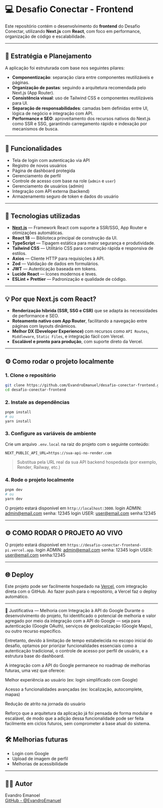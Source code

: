 # 💻 Desafio Conectar - Frontend

Este repositório contém o desenvolvimento do **frontend** do Desafio Conectar, utilizando **Next.js** com **React**, com foco em performance, organização de código e escalabilidade.

---

## 🎯 Estratégia e Planejamento

A aplicação foi estruturada com base nos seguintes pilares:

- **Componentização**: separação clara entre componentes reutilizáveis e páginas.
- **Organização de pastas**: seguindo a arquitetura recomendada pelo Next.js (App Router).
- **Consistência visual**: uso de Tailwind CSS e componentes reutilizáveis para UI.
- **Separação de responsabilidades**: camadas bem definidas entre UI, lógica de negócio e integração com API.
- **Performance e SEO**: aproveitamento dos recursos nativos do Next.js como SSR e SSG, garantindo carregamento rápido e indexação por mecanismos de busca.

---

## 🚀 Funcionalidades

- Tela de login com autenticação via API
- Registro de novos usuários
- Página de dashboard protegida
- Gerenciamento de perfil
- Controle de acesso com base na role (`admin` e `user`)
- Gerenciamento de usuários (admin)
- Integração com API externa (backend)
- Armazenamento seguro de token e dados do usuário

---

## 🧰 Tecnologias utilizadas

- **[Next.js](https://nextjs.org/)** — Framework React com suporte a SSR/SSG, App Router e otimizações automáticas.
- **React 18** — Biblioteca principal de construção da UI.
- **TypeScript** — Tipagem estática para maior segurança e produtividade.
- **Tailwind CSS** — Utilitário CSS para construção rápida e responsiva de estilos.
- **Axios** — Cliente HTTP para requisições à API.
- **Zod** — Validação de dados em formulários.
- **JWT** — Autenticação baseada em tokens.
- **Lucide React** — Ícones modernos e leves.
- **ESLint + Prettier** — Padronização e qualidade de código.

---

## 💡 Por que Next.js com React?

- **Renderização híbrida (SSR, SSG e CSR)** que se adapta às necessidades de performance e SEO.
- **Roteamento nativo com App Router**, facilitando a navegação entre páginas com layouts dinâmicos.
- **Melhor DX (Developer Experience)** com recursos como `API Routes`, `Middleware`, `Static Files`, e integração fácil com Vercel.
- **Escalável e pronto para produção**, com suporte direto da Vercel.

---

## ⚙️ Como rodar o projeto localmente

### 1. Clone o repositório

```bash
git clone https://github.com/EvandroEmanuel/desafio-conectar-frontend.git
cd desafio-conectar-frontend
```

### 2. Instale as dependências

```bash
pnpm install
# ou
yarn install
```

### 3. Configure as variáveis de ambiente

Crie um arquivo `.env.local` na raiz do projeto com o seguinte conteúdo:

```env
NEXT_PUBLIC_API_URL=https://sua-api-no-render.com
```

> Substitua pela URL real da sua API backend hospedada (por exemplo, Render, Railway, etc.)

### 4. Rode o projeto localmente

```bash
pnpm dev
# ou
yarn dev
```

O projeto estará disponível em `http://localhost:3000`.
login ADMIN: admin@email.com
senha: 12345
login USER: user@email.com
senha:12345

---

## ⚙️ COMO RODAR O PROJETO AO VIVO

O projeto estará disponível em `https://desafio-conectar-frontend-pi.vercel.app`.
login ADMIN: admin@email.com
senha: 12345
login USER: user@email.com
senha:12345

---

## 🌐 Deploy

Este projeto pode ser facilmente hospedado na [Vercel](https://vercel.com), com integração direta com o GitHub. Ao fazer push para o repositório, a Vercel faz o deploy automático.

---

📝 Justificativa — Melhoria com Integração à API do Google
Durante o desenvolvimento do projeto, foi identificado o potencial de melhoria e valor agregado por meio da integração com a API do Google — seja para autenticação (Google OAuth), serviços de geolocalização (Google Maps), ou outro recurso específico.

Entretanto, devido à limitação de tempo estabelecida no escopo inicial do desafio, optamos por priorizar funcionalidades essenciais como a autenticação tradicional, o controle de acesso por perfil de usuário, e a estrutura base do dashboard.

A integração com a API do Google permanece no roadmap de melhorias futuras, uma vez que oferece:

Melhor experiência ao usuário (ex: login simplificado com Google)

Acesso a funcionalidades avançadas (ex: localização, autocomplete, mapas)

Redução de atrito na jornada do usuário

Reforço que a arquitetura da aplicação já foi pensada de forma modular e escalável, de modo que a adição dessa funcionalidade pode ser feita facilmente em ciclos futuros, sem comprometer a base atual do sistema.

## 🛠️ Melhorias futuras

- Login com Google
- Upload de imagem de perfil
- Melhorias de acessibilidade

---

## 🧑‍💻 Autor

Evandro Emanoel  
[GitHub - @EvandroEmanuel](https://github.com/EvandroEmanuel)
